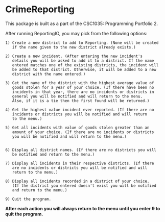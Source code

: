 # CrimeReporting

This package is built as a part of the CSC1035: Programming Portfolio 2.

After running ReportingIO, you may pick from the following options:

    1) Create a new district to add to Reporting. (None will be created
       if the name given to the new district already exists.) 

    2) Create a new incident. (After entering the new incident's 
       details you will be asked to add it to a district. If the name
       entered matches one of the existing districts, the incident will
       be added to that district. Otherwise, it will be added to a new
       district with the name entered.) 

    3) Get the name of the district with the highest average value of
       goods stolen for a year of your choice. (If there have been no
       incidents in that year, there are no incidents or districts in
       general you will be notified and will return to the menu.
       Also, if it is a tie then the first found will be returned.)

    4) Get the highest value incident ever reported. (If there are no
       incidents or districts you will be notified and will return
       to the menu.)

    5) Get all incidents with value of goods stolen greater than an
       amount of your choice. (If there are no incidents or districts
       you will be notified and will return to the menu.)


    6) Display all district names. (If there are no districts you will
       be notified and return to the menu.)

    7) Display all incidents in their respective districts. (If there 
       are no incidents or districts you will be notified and will 
       return to the menu.)

    8) Display all incidents recorded in a district of your choice.
       (If the district you entered doesn't exist you will be notified
       and return to the menu.) 

    9) Quit the program.


**After each action you will always return to the menu until you enter
9 to quit the program.**